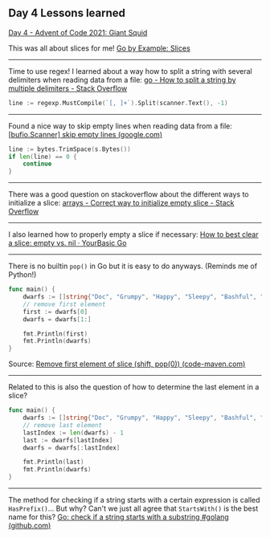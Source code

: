## Day 4 Lessons learned

[Day 4 - Advent of Code 2021: Giant Squid](https://adventofcode.com/2021/day/4)

This was all about slices for me! [Go by Example: Slices](https://gobyexample.com/slices)

---

Time to use regex! I learned about a way how to split a string with several delimiters when reading data from a file: [go - How to split a string by multiple delimiters - Stack Overflow](https://stackoverflow.com/questions/39862613/how-to-split-a-string-by-multiple-delimiters)

```go
line := regexp.MustCompile(`[, ]+`).Split(scanner.Text(), -1)
```

---

Found a nice way to skip empty lines when reading data from a file: [[bufio.Scanner\] skip empty lines (google.com)](https://groups.google.com/g/golang-nuts/c/B3YVAZXi6nc?pli=1)

```go
line := bytes.TrimSpace(s.Bytes())
if len(line) == 0 {
    continue
}
```

---

There was a good question on stackoverflow about the different ways to initialize a slice: [arrays - Correct way to initialize empty slice - Stack Overflow](https://stackoverflow.com/questions/29164375/correct-way-to-initialize-empty-slice)

---

I also learned how to properly empty a slice if necessary: [How to best clear a slice: empty vs. nil · YourBasic Go](https://yourbasic.org/golang/clear-slice/)

---

There is no builtin `pop()` in Go but it is easy to do anyways. (Reminds me of Python!)

```go
func main() {
	dwarfs := []string{"Doc", "Grumpy", "Happy", "Sleepy", "Bashful", "Sneezy", "Dopey"}
	// remove first element
	first := dwarfs[0]
	dwarfs = dwarfs[1:]

	fmt.Println(first)
	fmt.Println(dwarfs)
}
```

Source: [Remove first element of slice (shift, pop(0)) (code-maven.com)](https://code-maven.com/slides/golang/remove-first-element-of-slice)

---

Related to this is also the question of how to determine the last element in a slice?

```go
func main() {
    dwarfs := []string{"Doc", "Grumpy", "Happy", "Sleepy", "Bashful", "Sneezy", "Dopey"}
    // remove last element
    lastIndex := len(dwarfs) - 1
    last := dwarfs[lastIndex]
    dwarfs = dwarfs[:lastIndex]

    fmt.Println(last)
    fmt.Println(dwarfs)
}
```

---

The method for checking if a string starts with a certain expression is called `HasPrefix()`... But why? Can't we just all agree that `StartsWith()` is the best name for this? [Go: check if a string starts with a substring #golang (github.com)](https://gist.github.com/flaviocopes/6717857ca7ba7266d41330329eeb5ad0)